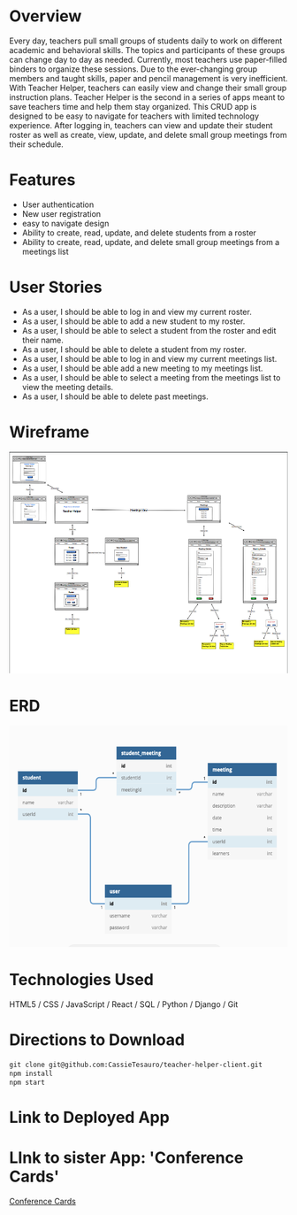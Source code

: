 <!-- <p float="left">
    <img src="./src/images/mainheadercc.png" alt="Homepage" width="800" height="200">
</p> -->

# Overview
Every day, teachers pull small groups of students daily to work on different academic and behavioral skills.  The topics and participants of these groups can change day to day as needed.  Currently, most teachers use paper-filled binders to organize these sessions. Due to the ever-changing group members and taught skills, paper and pencil management is very inefficient. With Teacher Helper, teachers can easily view and change their small group instruction plans.  Teacher Helper is the second in a series of apps meant to save teachers time and help them stay organized. This CRUD app is designed to be easy to navigate for teachers with limited technology experience.  After logging in, teachers can view and update their student roster as well as create, view, update, and delete small group meetings from their schedule.

# Features
<ul>
    <li>User authentication</li>
    <li>New user registration</li>
    <li>easy to navigate design</li>
    <li>Ability to create, read, update, and delete students from a roster</li>
    <li>Ability to create, read, update, and delete small group meetings from a meetings list</li>
</ul>

# User Stories
<ul>
    <li>As a user, I should be able to log in and view my current roster.</li>
    <li>As a user, I should be able to add a new student to my roster.</li>
    <li>As a user, I should be able to select a student from the roster and edit their name.</li>
    <li>As a user, I should be able to delete a student from my roster.</li>
    <li>As a user, I should be able to log in and view my current meetings list.</li>
    <li>As a user, I should be able add a new meeting to my meetings list.</li>
    <li>As a user, I should be able to select a meeting from the meetings list to view the meeting details.</li>
    <li>As a user, I should be able to delete past meetings.</li>
</ul>

<!-- # Images from Conference Cards

### Homepage
<p>
    <img src="./src/images/homepagecc.png" alt="Homepage" width="700" height="500">
</p>

### Roster Menu
<p>
    <img src="./src/images/rostercc.png" alt="Roster" width="700" height="500">
</p>

### View or Edit Current Student Card
<p>
    <img src="./src/images/currentstudentcc.png" alt="Current Student" width="700" height="900">
</p>

### Create New Student Card
<p>
    <img src="./src/images/newstudentcc.png" alt="New Student" width="700" height="900">
</p>

# Watch Conference Cards in Action
https://www.loom.com/share/6d03dddb31a649959c1a3174d9770de1 -->


# Wireframe
<p float="left">
    <img src="./src/images/wireframe.png" alt="Wireframe" width="800" height="400">
</p>

# ERD
<p float="left">
    <img src="./src/images/thERDupdated.png" alt="ERD" width="800" height="400">
</p>

# Technologies Used
HTML5 / CSS / JavaScript / React / SQL / Python / Django / Git

# Directions to Download 
```
git clone git@github.com:CassieTesauro/teacher-helper-client.git
npm install
npm start
```

# Link to Deployed App

# LInk to sister App: 'Conference Cards'
<a href="https://github.com/CassieTesauro/conference-cards" target="_blank">Conference Cards</a>


